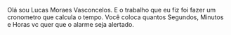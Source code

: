 Olá sou Lucas Moraes Vasconcelos.
E o trabalho que eu fiz foi fazer um cronometro que calcula o tempo.
Você coloca quantos Segundos, Minutos e Horas vc quer que o alarme seja alertado.

